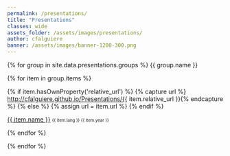 ```yaml
---
permalink: /presentations/
title: "Presentations"
classes: wide
assets_folder: /assets/images/presentations/
author: cfalguiere
banner: /assets/images/banner-1200-300.png
---
```

{% for group in site.data.presentations.groups %}
{{ group.name }}

  {% for item in group.items %}

  {% if item.hasOwnProperty('relative_url') %}
    {% capture url %} http://cfalguiere.github.io/Presentations/{{ item.relative_url }}{% endcapture %}
  {% else %}
    {% assign url = item.url %}
  {% endif %}

  <a href="{{ url }}" target="blank">{{ item.name }}</a> <span style="font-size: 0.7em">{{ item.lang }}  {{ item.year }}</span>

  {% endfor %}

{% endfor %}
